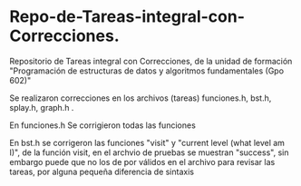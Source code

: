 # Repo-de-Tareas-integral-con-Correcciones.
Repositorio de Tareas integral con Correcciones, de la unidad de formación "Programación de estructuras de datos y algoritmos fundamentales (Gpo 602)"


Se realizaron correcciones en los archivos (tareas)  funciones.h, bst.h, splay.h, graph.h .

En funciones.h Se corrigieron todas las funciones

En bst.h se corrigeron las funciones "visit" y "current level (what level am I)", de la función visit, en el archvio de pruebas
se muestran "success", sin embargo puede que no los de por válidos en el archivo para revisar las tareas, por alguna pequeña
diferencia de sintaxis

